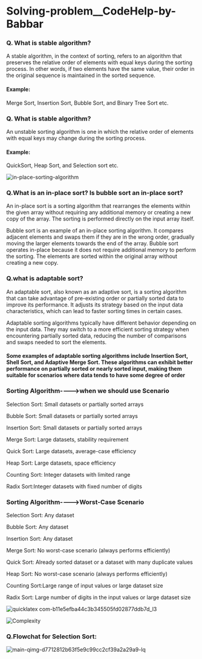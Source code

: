 # Solving-problem__CodeHelp-by-Babbar

### Q. What is stable algorithm?
A stable algorithm, in the context of sorting, refers to an algorithm that preserves the relative order of elements with equal keys during the sorting process. In other words, if two elements have the same value, their order in the original sequence is maintained in the sorted sequence.

#### Example:
Merge Sort, Insertion Sort, Bubble Sort, and Binary Tree Sort etc.


### Q. What is stable algorithm?
An unstable sorting algorithm is one in which the relative order of elements with equal keys may change during the sorting process. 
#### Example:
QuickSort, Heap Sort, and Selection sort etc.

![in-place-sorting-algorithm](https://github.com/codewar193/Solving-problem__CodeHelp-by-Babbar/assets/90498811/8bcd5c4c-5e3c-40ee-8f2d-0c4b95eda4cc)



### Q.What is an in-place sort? Is bubble sort an in-place sort?

An in-place sort is a sorting algorithm that rearranges the elements within the given array without requiring any additional memory or creating a new copy of the array. The sorting is performed directly on the input array itself.

Bubble sort is an example of an in-place sorting algorithm. It compares adjacent elements and swaps them if they are in the wrong order, gradually moving the larger elements towards the end of the array. Bubble sort operates in-place because it does not require additional memory to perform the sorting. The elements are sorted within the original array without creating a new copy.


### Q.what is adaptable sort?
An adaptable sort, also known as an adaptive sort, is a sorting algorithm that can take advantage of pre-existing order or partially sorted data to improve its performance. It adjusts its strategy based on the input data characteristics, which can lead to faster sorting times in certain cases.

Adaptable sorting algorithms typically have different behavior depending on the input data. They may switch to a more efficient sorting strategy when encountering partially sorted data, reducing the number of comparisons and swaps needed to sort the elements.

#### Some examples of adaptable sorting algorithms include Insertion Sort, Shell Sort, and Adaptive Merge Sort. These algorithms can exhibit better performance on partially sorted or nearly sorted input, making them suitable for scenarios where data tends to have some degree of order

### Sorting Algorithm---->when we should use Scenario
Selection Sort:	Small datasets or partially sorted arrays

Bubble Sort: Small datasets or partially sorted arrays

Insertion Sort:	Small datasets or partially sorted arrays

Merge Sort:	Large datasets, stability requirement

Quick Sort:	Large datasets, average-case efficiency

Heap Sort: Large datasets, space efficiency

Counting Sort: Integer datasets with limited range

Radix Sort:Integer datasets with fixed number of digits



### Sorting Algorithm---->Worst-Case Scenario
Selection Sort:	Any dataset


Bubble Sort:	Any dataset

Insertion Sort:	Any dataset

Merge Sort:	No worst-case scenario (always performs efficiently)

Quick Sort:	Already sorted dataset or a dataset with many duplicate values

Heap Sort:	No worst-case scenario (always performs efficiently)

Counting Sort:Large range of input values or large dataset size

Radix Sort:	Large number of digits in the input values or large dataset size

![quicklatex com-b11e5efba44c3b345505fd02877ddb7d_l3](https://github.com/codewar193/Solving-problem__CodeHelp-by-Babbar/assets/90498811/09cbf1cc-bd9e-4969-819f-62d2a3918eee)


![Complexity](https://github.com/codewar193/Solving-problem__CodeHelp-by-Babbar/assets/90498811/a054b6cc-d6f4-4a40-929e-12af122c061b)


### Q.Flowchat for Selection Sort:
![main-qimg-d7712812b63f5e9c99cc2cf39a2a29a9-lq](https://github.com/codewar193/Solving-problem__CodeHelp-by-Babbar/assets/90498811/af0bf842-9404-4149-92ff-70b670edefc9)







